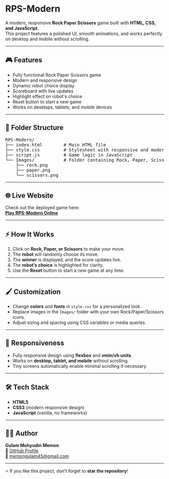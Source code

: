 # RPS-Modern

A modern, responsive **Rock Paper Scissors** game built with **HTML, CSS, and JavaScript**.  
This project features a polished UI, smooth animations, and works perfectly on desktop and mobile without scrolling.

---

## 🎮 Features

- Fully functional Rock Paper Scissors game
- Modern and responsive design
- Dynamic robot choice display
- Scoreboard with live updates
- Highlight effect on robot's choice
- Reset button to start a new game
- Works on desktops, tablets, and mobile devices

---

## 📁 Folder Structure

<pre>
RPS-Modern/
├── index.html        # Main HTML file
├── style.css         # Stylesheet with responsive and modern UI
├── script.js         # Game logic in JavaScript
└── Images/           # Folder containing Rock, Paper, Scissors images
    ├── rock.png
    ├── paper.png
    └── scissors.png
</pre>

---

## 🌐 Live Website

Check out the deployed game here:  
[**Play RPS-Modern Online**](https://YourUsername.github.io/RPS-Modern/)

---

## ⚡ How It Works

1. Click on **Rock, Paper, or Scissors** to make your move.
2. The **robot** will randomly choose its move.
3. The **winner** is displayed, and the score updates live.
4. The **robot’s choice** is highlighted for clarity.
5. Use the **Reset** button to start a new game at any time.

---

## 🖌️ Customization

- Change **colors** and **fonts** in `style.css` for a personalized look.
- Replace images in the `Images/` folder with your own Rock/Paper/Scissors icons.
- Adjust sizing and spacing using CSS variables or media queries.

---

## 📱 Responsiveness

- Fully responsive design using **flexbox** and **vmin/vh units**.
- Works on **desktop, tablet, and mobile** without scrolling.
- Tiny screens automatically enable minimal scrolling if necessary.

---

## 🛠️ Tech Stack

- **HTML5**
- **CSS3** (modern responsive design)
- **JavaScript** (vanilla, no frameworks)

---

## 👨‍💻 Author

**Gulam Mohyudin Memon**  
🔗 [GitHub Profile](https://github.com/memon-gulam-45)  
📧 memongulam45@gmail.com

---

⭐ If you like this project, don’t forget to **star the repository**!

